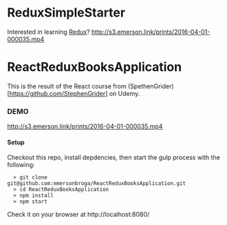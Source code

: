 # ReduxSimpleStarter

Interested in learning [Redux](https://www.udemy.com/react-redux/)?
http://s3.emerson.link/prints/2016-04-01-000035.mp4


# ReactReduxBooksApplication

This is the result of the React course from (SpethenGrider)[https://github.com/StephenGrider] on Udemy. 

### DEMO ###

http://s3.emerson.link/prints/2016-04-01-000035.mp4

#### Setup #####
Checkout this repo, install depdencies, then start the gulp process with the following:

```
  > git clone git@github.com:emersonbroga/ReactReduxBooksApplication.git
  > cd ReactReduxBooksApplication
  > npm install
  > npm start
```

Check it on your browser at http://localhost:8080/